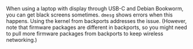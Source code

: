 When using a laptop with display through USB-C and Debian Bookworm, you can get black screens sometimes.
`dmesg` shows errors when this happens.
Using the kernel from backports addresses the issue.
(However, note that firmware packages are different in backports, so you might need to pull more firmware packages from backports to keep wireless networking.)
